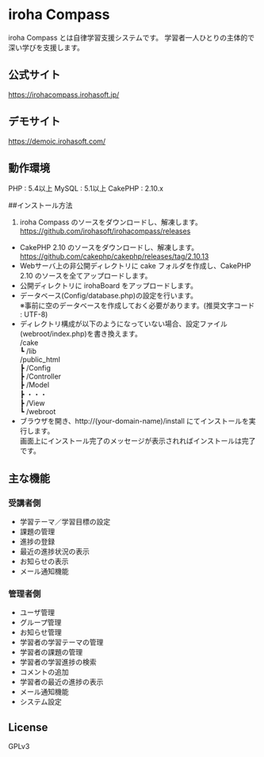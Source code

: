 # iroha Compass

iroha Compass とは自律学習支援システムです。
学習者一人ひとりの主体的で深い学びを支援します。

## 公式サイト
https://irohacompass.irohasoft.jp/

## デモサイト
https://demoic.irohasoft.com/

## 動作環境
PHP : 5.4以上
MySQL : 5.1以上
CakePHP : 2.10.x

##インストール方法
1. iroha Compass のソースをダウンロードし、解凍します。
https://github.com/irohasoft/irohacompass/releases
* CakePHP 2.10 のソースをダウンロードし、解凍します。
https://github.com/cakephp/cakephp/releases/tag/2.10.13
* Webサーバ上の非公開ディレクトリに cake フォルダを作成し、CakePHP 2.10 のソースを全てアップロードします。
* 公開ディレクトリに irohaBoard をアップロードします。
* データベース(Config/database.php)の設定を行います。  
  ※事前に空のデータベースを作成しておく必要があります。(推奨文字コード : UTF-8)  
* ディレクトリ構成が以下のようになっていない場合、設定ファイル(webroot/index.php)を書き換えます。  
/cake  
┗ /lib  
/public_html  
┣ /Config  
┣ /Controller  
┣ /Model  
┣ ・・・  
┣ /View  
┗ /webroot  
* ブラウザを開き、http://(your-domain-name)/install にてインストールを実行します。  
画面上にインストール完了のメッセージが表示されればインストールは完了です。

## 主な機能
### 受講者側
* 学習テーマ／学習目標の設定
* 課題の管理
* 進捗の登録
* 最近の進捗状況の表示
* お知らせの表示
* メール通知機能

### 管理者側
* ユーザ管理
* グループ管理
* お知らせ管理
* 学習者の学習テーマの管理
* 学習者の課題の管理
* 学習者の学習進捗の検索
* コメントの追加
* 学習者の最近の進捗の表示
* メール通知機能
* システム設定
  

## License
GPLv3
